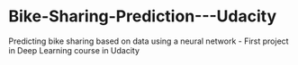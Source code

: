 # Bike-Sharing-Prediction---Udacity
Predicting bike sharing based on data using a neural network - First project in Deep Learning course in Udacity 
